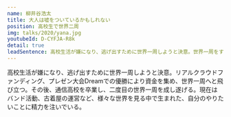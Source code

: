 ```yaml
---
name: 柳井谷浩太
title: 大人は嘘をついているかもしれない
position: 高校生で世界二周
img: talks/2020/yana.jpg
youtubeId: D-CYFJA-R8k
detail: true
leadSentence: 高校生活が嫌になり、逃げ出すために世界一周しようと決意。世界一周をする中で、自分自身を認めてあげることができるようになった。本当の自分と向き合うために大切なこととは？
---
```


高校生活が嫌になり、逃げ出すために世界一周しようと決意。リアルクラウドファンディング、プレゼン大会Dreamでの優勝により資金を集め、世界一周へと飛び立つ。その後、通信高校を卒業し、二度目の世界一周を成し遂げる。現在はバンド活動、古着屋の運営など、様々な世界を見る中で生まれた、自分のやりたいことに精力を注いでいる。